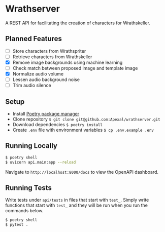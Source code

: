 # Wrathserver

A REST API for facilitating the creation of characters for Wrathskeller.

## Planned Features

- [ ] Store characters from Wrathspriter
- [ ] Retrieve characters from Wrathskeller
- [x] Remove image backgrounds using machine learning
- [ ] Check match between proposed image and template image
- [x] Normalize audio volume
- [ ] Lessen audio background noise
- [ ] Trim audio silence

## Setup

- Install [Poetry package manager](https://python-poetry.org/docs/)
- Clone repository `$ git clone git@github.com:Apexal/wrathserver.git`
- Download dependencies `$ poetry install`
- Create `.env` file with environment variables `$ cp .env.example .env`

## Running Locally

```bash
$ poetry shell
$ uvicorn api.main:app --reload
```

Navigate to `http://localhost:8000/docs` to view the OpenAPI dashboard.

## Running Tests

Write tests under `api/tests` in files that start with `test_`. Simply write functions that start with `test_` and they will be run when you run the commands below.

```bash
$ poetry shell
$ pytest .
```
